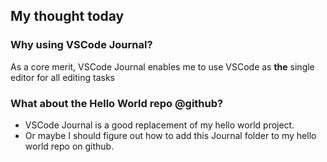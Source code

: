 ## My thought today

### Why using VSCode Journal?

As a core merit, VSCode Journal enables me to use VSCode as **the** single editor for all editing tasks

### What about the Hello World repo @github?

- VSCode Journal is a good replacement of my hello world project.
- Or maybe I should figure out how to add this Journal folder to my hello world repo on github.
